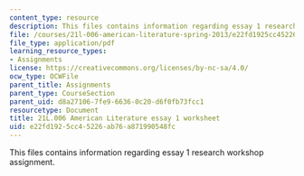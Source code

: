 ```yaml
---
content_type: resource
description: This files contains information regarding essay 1 research workshop assignment.
file: /courses/21l-006-american-literature-spring-2013/e22fd1925cc45226ab76a871990548fc_MIT21L_006S13_researchwork.pdf
file_type: application/pdf
learning_resource_types:
- Assignments
license: https://creativecommons.org/licenses/by-nc-sa/4.0/
ocw_type: OCWFile
parent_title: Assignments
parent_type: CourseSection
parent_uid: d8a27106-7fe9-6636-0c20-d6f0fb73fcc1
resourcetype: Document
title: 21L.006 American Literature essay 1 worksheet
uid: e22fd192-5cc4-5226-ab76-a871990548fc
---
```

This files contains information regarding essay 1 research workshop assignment.